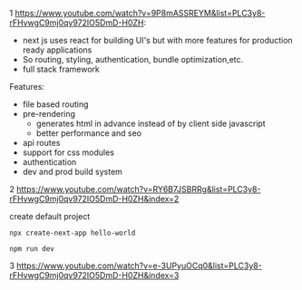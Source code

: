 1 https://www.youtube.com/watch?v=9P8mASSREYM&list=PLC3y8-rFHvwgC9mj0qv972IO5DmD-H0ZH:
- next js uses react for building UI's but with more features for production ready applications
- So routing, styling, authentication, bundle optimization,etc.
- full stack framework

Features:
- file based routing
- pre-rendering 
    - generates html in advance instead of by client side javascript
    - better performance and seo
- api routes
- support for css modules
- authentication
- dev and prod build system

2 https://www.youtube.com/watch?v=RY6B7JSBRRg&list=PLC3y8-rFHvwgC9mj0qv972IO5DmD-H0ZH&index=2

create default project
```
npx create-next-app hello-world
```
```
npm run dev
```

3 https://www.youtube.com/watch?v=e-3UPyuOCq0&list=PLC3y8-rFHvwgC9mj0qv972IO5DmD-H0ZH&index=3 



